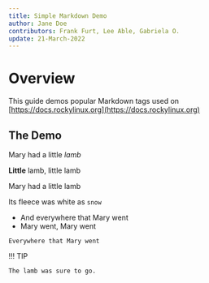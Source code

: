 ```yaml
---
title: Simple Markdown Demo
author: Jane Doe
contributors: Frank Furt, Lee Able, Gabriela O.   
update: 21-March-2022
---
```


# Overview
This guide demos popular Markdown tags used on [https://docs.rockylinux.org](https://docs.rockylinux.org)

## The Demo

Mary had a little _lamb_

**Little** lamb, little lamb

Mary had a little lamb

Its fleece was white as `snow`
- And everywhere that Mary went
- Mary went, Mary went
```
Everywhere that Mary went
```
!!! TIP

    The lamb was sure to go.

